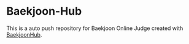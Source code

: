 # Baekjoon-Hub
This is a auto push repository for Baekjoon Online Judge created with [BaekjoonHub](https://github.com/BaekjoonHub/BaekjoonHub).
